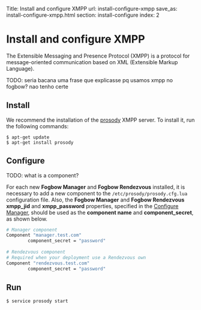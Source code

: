Title: Install and configure XMPP
url: install-configure-xmpp
save_as: install-configure-xmpp.html
section: install-configure
index: 2

Install and configure XMPP
==========
The Extensible Messaging and Presence Protocol (XMPP) is a protocol for message-oriented communication based on XML (Extensible Markup Language).

TODO: seria bacana uma frase que explicasse pq usamos xmpp no fogbow? nao tenho certe

## Install
We recommend the installation of the [prosody](http://prosody.im/) XMPP server. To install it, run the following commands:
``` shell
$ apt-get update
$ apt-get install prosody
```

## Configure

TODO: what is a component?

For each new **Fogbow Manager** and **Fogbow Rendezvous** installed, it is necessary to add a new component to the `/etc/prosody/prosody.cfg.lua` configuration file. Also, the **Fogbow Manager** and **Fogbow Rendezvous** **xmpp_jid** and 
**xmpp_password** properties, specified in the [Configure Manager](http://www.fogbowcloud.org/install-configure-fogbow-manager#configure), should be used as the **component name** and **component_secret**, as shown below.

```bash
# Manager component
Component "manager.test.com"
        component_secret = "password"
        
# Rendezvous component
# Required when your deployment use a Rendezvous own
Component "rendezvous.test.com"
        component_secret = "password"
```

## Run
``` shell
$ service prosody start
```
